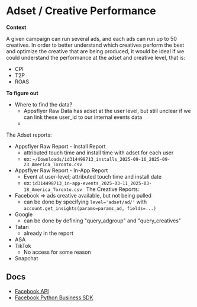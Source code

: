 # Adset / Creative Performance

**Context**

A given campaign can run several ads, and each ads can run up to 50 creatives.
In order to better understand which creatives perform the best and optimize
the creative that are being produced, it would be ideal if we could
understand the performance at the adset and creative level, that is:
- CPI
- T2P
- ROAS

**To figure out**

- Where to find the data?
    * Appsflyer Raw Data has adset at the user level, but still unclear if
      we can link these user_id to our internal events data
    *

The Adset reports:
- Appsflyer Raw Report - Install Report
    * attributed touch time and install time with adset for each user
    * ex: `~/Downloads/id314498713_installs_2025-09-16_2025-09-23_America_Toronto.csv`
- Appsflyer Raw Report - In-App Report
    * Event at user-level; attributed touch time and install date
    * ex: `id314498713_in-app-events_2025-03-11_2025-03-18_America_Toronto.csv
`
The Creative Reports:
- Facebook => ads creative available, but not being pulled
    * can be done by specifying `level='adset/ad/'` with `account.get_insights(params=params_ad, fields=...)`
- Google
    * can be done by defining "query_adgroup" and "query_creatives"
- Tatari
    * already in the report
- ASA
- TikTok
    * No access for some reason
- Snapchat



## Docs

- [Facebook API](https://developers.facebook.com/docs/marketing-api/conversions-api/using-the-api)
- [Facebook Python Business SDK](https://github.com/facebook/facebook-python-business-sdk)

